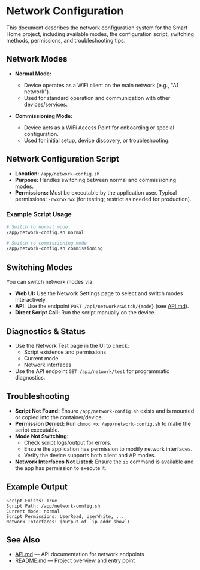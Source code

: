 # Network Configuration

This document describes the network configuration system for the Smart Home project, including available modes, the configuration script, switching methods, permissions, and troubleshooting tips.

## Network Modes

- **Normal Mode:**
  - Device operates as a WiFi client on the main network (e.g., "A1 network").
  - Used for standard operation and communication with other devices/services.

- **Commissioning Mode:**
  - Device acts as a WiFi Access Point for onboarding or special configuration.
  - Used for initial setup, device discovery, or troubleshooting.

## Network Configuration Script

- **Location:** `/app/network-config.sh`
- **Purpose:** Handles switching between normal and commissioning modes.
- **Permissions:** Must be executable by the application user. Typical permissions: `-rwxrwxrwx` (for testing; restrict as needed for production).

### Example Script Usage

```sh
# Switch to normal mode
/app/network-config.sh normal

# Switch to commissioning mode
/app/network-config.sh commissioning
```

## Switching Modes

You can switch network modes via:

- **Web UI:** Use the Network Settings page to select and switch modes interactively.
- **API:** Use the endpoint `POST /api/network/switch/{mode}` (see [API.md](API.md)).
- **Direct Script Call:** Run the script manually on the device.

## Diagnostics & Status

- Use the Network Test page in the UI to check:
  - Script existence and permissions
  - Current mode
  - Network interfaces
- Use the API endpoint `GET /api/network/test` for programmatic diagnostics.

## Troubleshooting

- **Script Not Found:** Ensure `/app/network-config.sh` exists and is mounted or copied into the container/device.
- **Permission Denied:** Run `chmod +x /app/network-config.sh` to make the script executable.
- **Mode Not Switching:**
  - Check script logs/output for errors.
  - Ensure the application has permission to modify network interfaces.
  - Verify the device supports both client and AP modes.
- **Network Interfaces Not Listed:** Ensure the `ip` command is available and the app has permission to execute it.

## Example Output

```
Script Exists: True
Script Path: /app/network-config.sh
Current Mode: normal
Script Permissions: UserRead, UserWrite, ...
Network Interfaces: (output of `ip addr show`)
```

## See Also
- [API.md](API.md) — API documentation for network endpoints
- [README.md](README.md) — Project overview and entry point 